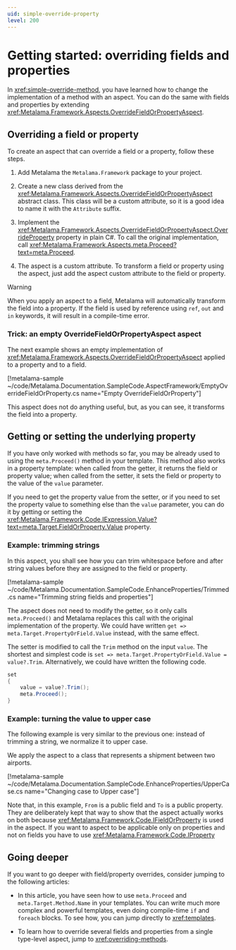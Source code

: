 ```yaml
---
uid: simple-override-property
level: 200
---
```


# Getting started: overriding fields and properties

In <xref:simple-override-method>, you have learned how to change the implementation of a method with an aspect. You can do the same with fields and properties by extending <xref:Metalama.Framework.Aspects.OverrideFieldOrPropertyAspect>.

## Overriding a field or property

To create an aspect that can override a field or a property, follow these steps.

1. Add Metalama the `Metalama.Framework` package to your project.

2. Create a new class derived from the <xref:Metalama.Framework.Aspects.OverrideFieldOrPropertyAspect> abstract class. This class will be a custom attribute, so it is a good idea to name it with the `Attribute` suffix.

3. Implement the <xref:Metalama.Framework.Aspects.OverrideFieldOrPropertyAspect.OverrideProperty> property in plain C#. To call the original implementation, call <xref:Metalama.Framework.Aspects.meta.Proceed?text=meta.Proceed>.

4. The aspect is a custom attribute. To transform a field or property using the aspect, just add the aspect custom attribute to the field or property.

> [!WARNING]
> When you apply an aspect to a field, Metalama will automatically transform the field into a property. If the field is used by reference using `ref`, `out` and `in` keywords, it will result in a compile-time error.

### Trick: an empty OverrideFieldOrPropertyAspect aspect

The next example shows an empty implementation of <xref:Metalama.Framework.Aspects.OverrideFieldOrPropertyAspect> applied to a property and to a field.

[!metalama-sample ~/code/Metalama.Documentation.SampleCode.AspectFramework/EmptyOverrideFieldOrProperty.cs name="Empty OverrideFieldOrProperty"]

This aspect does not do anything useful, but, as you can see, it transforms the field into a property.


## Getting or setting the underlying property

If you have only worked with methods so far, you may be already used to using the `meta.Proceed()` method in your template. This method also works in a property template: when called from the getter, it returns the field or property value; when called from the setter, it sets the field or property to the value of the `value` parameter.

If you need to get the property value from the setter, or if you need to set the property value to something else than the `value` parameter, you can do it by getting or setting the <xref:Metalama.Framework.Code.IExpression.Value?text=meta.Target.FieldOrProperty.Value> property.


### Example: trimming strings

In this aspect, you shall see how you can trim whitespace before and after string values before they are assigned to the field or property.

[!metalama-sample ~/code/Metalama.Documentation.SampleCode.EnhanceProperties/Trimmed.cs name="Trimming string fields and properties"]

The aspect does not need to modify the getter, so it only calls `meta.Proceed()` and Metalama replaces this call with the original implementation of the property. We could have written `get => meta.Target.PropertyOrField.Value` instead, with the same effect.

The setter is modified to call the `Trim` method on the input `value`. The shortest and simplest code is `set => meta.Target.PropertyOrField.Value = value?.Trim`. Alternatively, we could have written the following code.

```cs
set
{
    value = value?.Trim();
    meta.Proceed();
}
```


### Example: turning the value to upper case

The following example is very similar to the previous one: instead of trimming a string, we normalize it to upper case.

We apply the aspect to a class that represents a shipment between two airports.

[!metalama-sample ~/code/Metalama.Documentation.SampleCode.EnhanceProperties/UpperCase.cs name="Changing case to Upper case"]

Note that, in this example, `From` is a public field and `To` is a public property. They are deliberately kept that way to show that the aspect actually works on both because <xref:Metalama.Framework.Code.IFieldOrProperty> is used in the aspect. If you want to aspect to be applicable only on properties and not on fields you have to use <xref:Metalama.Framework.Code.IProperty>


## Going deeper

If you want to go deeper with field/property overrides, consider jumping to the following articles:

* In this article, you have seen how to use `meta.Proceed` and `meta.Target.Method.Name` in your templates. You can write much more complex and powerful templates, even doing compile-time `if` and `foreach` blocks. To see how, you can jump directly to <xref:templates>.

* To learn how to override several fields and properties from a single type-level aspect, jump to <xref:overriding-methods>.